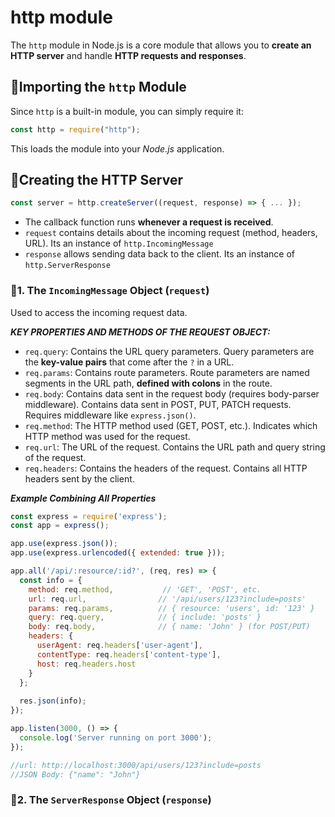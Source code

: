 # http module
The `http` module in Node.js is a core module that allows you to **create an HTTP server** and handle **HTTP requests and responses**.
## 🔹Importing the `http` Module
Since `http` is a built-in module, you can simply require it:
```js
const http = require("http");
```
This loads the module into your *Node.js* application.
## 🔹Creating the HTTP Server
```js
const server = http.createServer((request, response) => { ... });
```
- The callback function runs **whenever a request is received**.
- `request` contains details about the incoming request (method, headers, URL). Its an instance of `http.IncomingMessage`
- `response` allows sending data back to the client. Its an instance of `http.ServerResponse`
### 🔸1. The `IncomingMessage` Object (`request`)
Used to access the incoming request data.

***KEY PROPERTIES AND METHODS OF THE REQUEST OBJECT:***
- `req.query`: Contains the URL query parameters. Query parameters are the **key-value pairs** that come after the `?` in a URL.
- `req.params`: Contains route parameters. Route parameters are named segments in the URL path, **defined with colons** in the route.
- `req.body`: Contains data sent in the request body (requires body-parser middleware). Contains data sent in POST, PUT, PATCH requests. Requires middleware like `express.json()`.
- `req.method`: The HTTP method used (GET, POST, etc.). Indicates which HTTP method was used for the request.
- `req.url`: The URL of the request. Contains the URL path and query string of the request.
- `req.headers`: Contains the headers of the request. Contains all HTTP headers sent by the client.

***Example Combining All Properties***
```js
const express = require('express');
const app = express();

app.use(express.json());
app.use(express.urlencoded({ extended: true }));

app.all('/api/:resource/:id?', (req, res) => {
  const info = {
    method: req.method,           // 'GET', 'POST', etc.
    url: req.url,                // '/api/users/123?include=posts'
    params: req.params,          // { resource: 'users', id: '123' }
    query: req.query,            // { include: 'posts' }
    body: req.body,              // { name: 'John' } (for POST/PUT)
    headers: {
      userAgent: req.headers['user-agent'],
      contentType: req.headers['content-type'],
      host: req.headers.host
    }
  };
  
  res.json(info);
});

app.listen(3000, () => {
  console.log('Server running on port 3000');
});

//url: http://localhost:3000/api/users/123?include=posts
//JSON Body: {"name": "John"}
```

### 🔸2. The `ServerResponse` Object (`response`)
